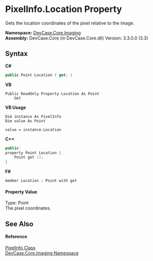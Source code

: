 # PixelInfo.Location Property 
 

Gets the location coordinates of the pixel relative to the image.

**Namespace:**&nbsp;<a href="N_DevCase_Core_Imaging">DevCase.Core.Imaging</a><br />**Assembly:**&nbsp;DevCase.Core (in DevCase.Core.dll) Version: 3.3.0.0 (3.3)

## Syntax

**C#**<br />
``` C#
public Point Location { get; }
```

**VB**<br />
``` VB
Public ReadOnly Property Location As Point
	Get
```

**VB Usage**<br />
``` VB Usage
Dim instance As PixelInfo
Dim value As Point

value = instance.Location

```

**C++**<br />
``` C++
public:
property Point Location {
	Point get ();
}
```

**F#**<br />
``` F#
member Location : Point with get

```


#### Property Value
Type: Point<br />The pixel coordinates.

## See Also


#### Reference
<a href="T_DevCase_Core_Imaging_PixelInfo">PixelInfo Class</a><br /><a href="N_DevCase_Core_Imaging">DevCase.Core.Imaging Namespace</a><br />